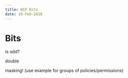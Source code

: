 ```yaml
---
title: WIP Bits
date: 10-Feb-2018
---
```

# Bits

is odd?

double

masking! (use example for groups of policies/permissions)
